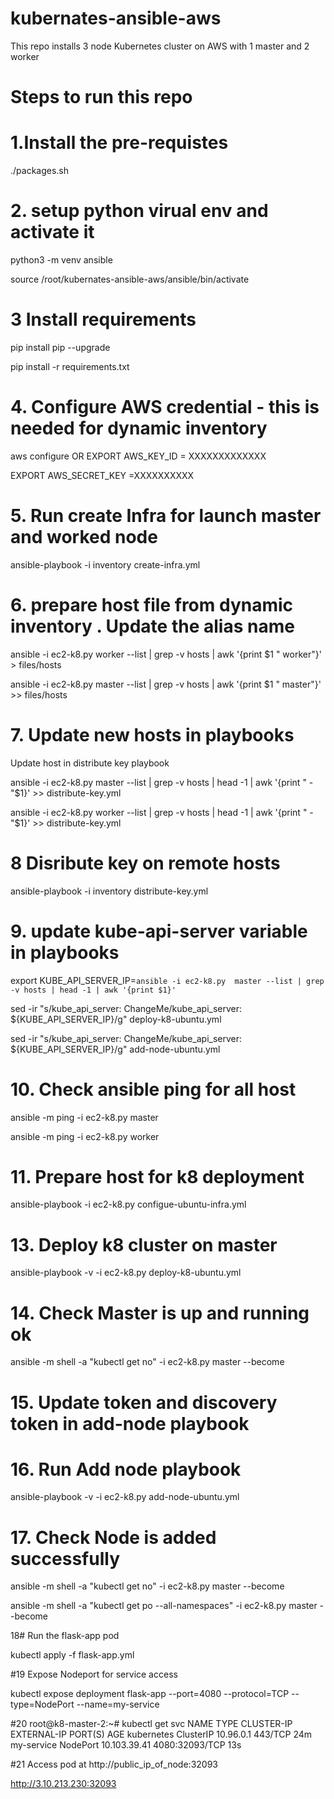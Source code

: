 # kubernates-ansible-aws
This repo installs 3 node Kubernetes cluster on AWS with 1 master and 2 worker 

# Steps to run this repo

# 1.Install the pre-requistes 
./packages.sh

# 2. setup python virual env and activate it
python3 -m venv ansible

source /root/kubernates-ansible-aws/ansible/bin/activate

# 3 Install requirements 

pip install pip --upgrade

pip install -r requirements.txt


# 4. Configure AWS credential - this is needed for dynamic inventory 
aws configure 
OR
EXPORT AWS_KEY_ID = XXXXXXXXXXXXX

EXPORT AWS_SECRET_KEY =XXXXXXXXXX

# 5. Run create Infra for launch master and worked node
ansible-playbook -i inventory  create-infra.yml

# 6. prepare host file from dynamic inventory . Update the alias name
ansible -i ec2-k8.py worker --list | grep -v hosts | awk '{print $1 "   worker"}' > files/hosts 

ansible -i ec2-k8.py master --list | grep -v hosts | awk '{print $1 "   master"}' >> files/hosts 

# 7. Update new hosts in playbooks
Update host in distribute key playbook

ansible -i ec2-k8.py  master --list | grep -v hosts | head -1 | awk '{print "       - "$1}' >> distribute-key.yml

ansible -i ec2-k8.py  worker --list | grep -v hosts | head -1 | awk '{print "       - "$1}' >> distribute-key.yml

# 8 Disribute key on remote hosts
ansible-playbook -i inventory  distribute-key.yml 

# 9. update kube-api-server variable in playbooks

export KUBE_API_SERVER_IP=`ansible -i ec2-k8.py  master --list | grep -v hosts | head -1 | awk '{print $1}'`

sed -ir "s/kube_api_server: ChangeMe/kube_api_server: ${KUBE_API_SERVER_IP}/g" deploy-k8-ubuntu.yml 

sed -ir "s/kube_api_server: ChangeMe/kube_api_server: ${KUBE_API_SERVER_IP}/g" add-node-ubuntu.yml 

# 10. Check ansible ping for all host
ansible -m ping -i ec2-k8.py master

ansible -m ping -i ec2-k8.py worker

# 11. Prepare host for k8 deployment
ansible-playbook -i ec2-k8.py  configue-ubuntu-infra.yml 


# 13. Deploy k8 cluster on master
ansible-playbook -v -i ec2-k8.py deploy-k8-ubuntu.yml 


# 14. Check Master is up and running ok
ansible -m shell -a "kubectl get no" -i ec2-k8.py master --become


# 15. Update token and discovery token in add-node playbook


# 16. Run Add node playbook
ansible-playbook -v -i ec2-k8.py  add-node-ubuntu.yml 


# 17. Check Node is added successfully
ansible -m shell -a "kubectl get no" -i ec2-k8.py master --become

ansible -m shell -a "kubectl get po --all-namespaces" -i ec2-k8.py master --become


18# Run the flask-app pod 

kubectl apply -f flask-app.yml

#19 Expose Nodeport for service access

kubectl expose deployment flask-app --port=4080 --protocol=TCP --type=NodePort --name=my-service

#20 root@k8-master-2:~# kubectl get svc 
NAME         TYPE        CLUSTER-IP     EXTERNAL-IP   PORT(S)          AGE
kubernetes   ClusterIP   10.96.0.1      <none>        443/TCP          24m
my-service   NodePort    10.103.39.41   <none>        4080:32093/TCP   13s
  
#21 Access pod at http://public_ip_of_node:32093

http://3.10.213.230:32093
